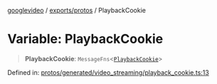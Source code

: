 [googlevideo](../../../README.md) / [exports/protos](../README.md) / PlaybackCookie

# Variable: PlaybackCookie

> **PlaybackCookie**: `MessageFns`\<[`PlaybackCookie`](../interfaces/PlaybackCookie.md)\>

Defined in: [protos/generated/video\_streaming/playback\_cookie.ts:13](https://github.com/LuanRT/googlevideo/blob/cc730b4dbadc5ae882d6aa28d716e442943577fa/protos/generated/video_streaming/playback_cookie.ts#L13)
